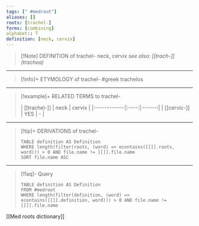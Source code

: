 ```yaml
---
tags: [" #medroot"]
aliases: []
roots: [trachel-]
forms: [combining]
alphabet:: T
definition: [neck, cervix]
---
```

>[!Note] DEFINITION of trachel-
>neck, cervix
>*see also: [[trach-]] (trachea)*
_____
>[!info]+ ETYMOLOGY of trachel-
>#greek trachelos
_____
>[!example]+ RELATED TERMS to trachel-
>
>| [[trachel-]] | neck | cervix |
|:------------:|:----:|:------:|
| [[cervic-]]  | YES  | -       |
_____
>[!tip]+ DERIVATIONS of trachel-
>```dataview
>TABLE definition AS Definition 
>WHERE length(filter(roots, (word) => econtains([[]].roots, word))) > 0 AND file.name != [[]].file.name
>SORT file.name ASC
>```
___
>[!faq]- Query
>```dataview
>TABLE definition AS Definition
>FROM #medroot
>WHERE length(filter(definition, (word) => econtains([[]].definition, word))) > 0 AND file.name != [[]].file.name
>```

[[Med roots dictionary]]
